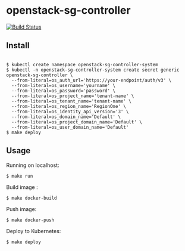 # openstack-sg-controller

[![Build Status](https://travis-ci.org/takaishi/openstack-sg-controller.svg?branch=master)](https://travis-ci.org/takaishi/openstack-sg-controller)

## Install

```

$ kubectl create namespace openstack-sg-controller-system
$ kubectl -n openstack-sg-controller-system create secret generic openstack-sg-controller \
  --from-literal=os_auth_url='https://your-endpoint/auth/v3' \
  --from-literal=os_username='yourname' \
  --from-literal=os_password='password' \
  --from-literal=os_project_name='tenant-name' \
  --from-literal=os_tenant_name='tenant-name' \
  --from-literal=os_region_name='RegionOne' \
  --from-literal=os_identity_api_version='3' \
  --from-literal=os_domain_name='Default' \
  --from-literal=os_project_domain_name='Default' \
  --from-literal=os_user_domain_name='Default'
$ make deploy
```

## Usage

Running on localhost:

```
$ make run
```

Build image :

```
$ make docker-build
```

Push image:

```
$ make docker-push
```

Deploy to Kubernetes:

```
$ make deploy
```



